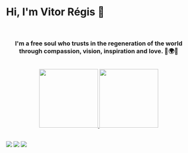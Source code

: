 <h1> Hi, I'm Vitor Régis 🦅 </h1>

<br/>
<h3 align="center">I'm a free soul who trusts in the regeneration of the world through compassion, vision, inspiration and love. 🦅🌍✨</h3>

<br/>

<div align="center">
  <a href="https://github.com/Dudaqfigueiredo">
  <img height="160em" src="https://github-readme-stats.vercel.app/api?username=vitorregisrr&show_icons=true&theme=radical&include_all_commits=true&count_private=true"/>
  <img height="160em" src="https://github-readme-stats.vercel.app/api/top-langs/?username=vitorregisrr&layout=compact&langs_count=7&theme=radical"/>
</div>
  
  <br/>
 <br/>
 
  <div> 
  <a href="https://instagram.com/caminomedicina" target="_blank"><img src="https://img.shields.io/badge/-Instagram-%23E4405F?style=for-the-badge&logo=instagram&logoColor=white" target="_blank"></a>
  <a href = "mailto:touch@vitorr.dev"><img src="https://img.shields.io/badge/Gmail-D14836?style=for-the-badge&logo=gmail&logoColor=white" target="_blank"></a>
  <a href="https://www.linkedin.com/in/vitorregisr/" target="_blank"><img src="https://img.shields.io/badge/-LinkedIn-%230077B5?style=for-the-badge&logo=linkedin&logoColor=white" target="_blank"></a> 
